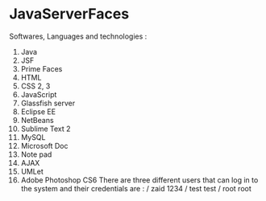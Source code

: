 # JavaServerFaces
Softwares, Languages and technologies :
1. Java
2. JSF
3. Prime Faces
4. HTML
5. CSS 2, 3
6. JavaScript
7. Glassfish server
8. Eclipse EE
9. NetBeans
10. Sublime Text 2
11. MySQL
12. Microsoft Doc
13. Note pad
14. AJAX
15. UMLet
16. Adobe Photoshop CS6
There are three different users that can log in to the system and their credentials are :
/ zaid 1234 
/ test test 
/ root root

